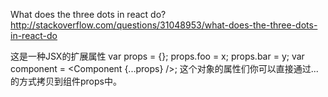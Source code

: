 What does the three dots in react do?
http://stackoverflow.com/questions/31048953/what-does-the-three-dots-in-react-do

这是一种JSX的扩展属性
var props = {};
props.foo = x;
props.bar = y;
var component = <Component {...props} />;
这个对象的属性们你可以直接通过...的方式拷贝到组件props中。
